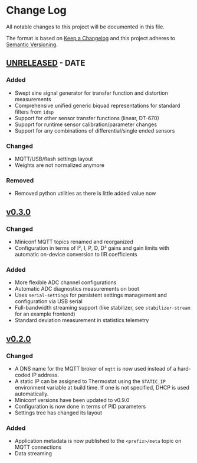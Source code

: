 
# Change Log

All notable changes to this project will be documented in this file.

The format is based on [Keep a Changelog](http://keepachangelog.com/)
and this project adheres to [Semantic Versioning](http://semver.org/).

## [UNRELEASED](https://github.com/quartiq/thermostat-eem/compare/v0.3.0...HEAD) - DATE

### Added

* Swept sine signal generator for transfer function and distortion measurements
* Comprehensive unified generic biquad representations for standard filters from `idsp`
* Support for other sensor transfer functions (linear, DT-670)
* Supoprt for runtime sensor calibration/parameter changes
* Support for any combinations of differential/single ended sensors

### Changed

* MQTT/USB/flash settings layout
* Weights are not normalized anymore

### Removed

* Removed python utilities as there is little added value now

## [v0.3.0](https://github.com/quartiq/thermostat-eem/compare/v0.2.0...v0.3.0)

### Changed

* Miniconf MQTT topics renamed and reorganized
* Configuration in terms of I², I, P, D, D² gains and gain limits with automatic on-device conversion to IIR coefficients

### Added

* More flexible ADC channel configurations
* Automatic ADC diagnostics measurements on boot
* Uses `serial-settings` for persistent settings management and configuration via USB serial
* Full-bandwidth streaming support (like stabilizer, see `stabilizer-stream` for an example frontend)
* Standard deviation measurement in statistics telemetry

## [v0.2.0](https://github.com/quartiq/thermostat-eem/compare/v0.1.0...v0.2.0)

### Changed

* A DNS name for the MQTT broker of `mqtt` is now used instead of a hard-coded IP address.
* A static IP can be assigned to Thermostat using the `STATIC_IP` environment variable at build
  time. If one is not specified, DHCP is used automatically.
* Miniconf versions have been updated to v0.9.0
* Configuration is now done in terms of PID parameters
* Settings tree has changed its layout

### Added

* Application metadata is now published to the `<prefix>/meta` topic on MQTT connections
* Data streaming

